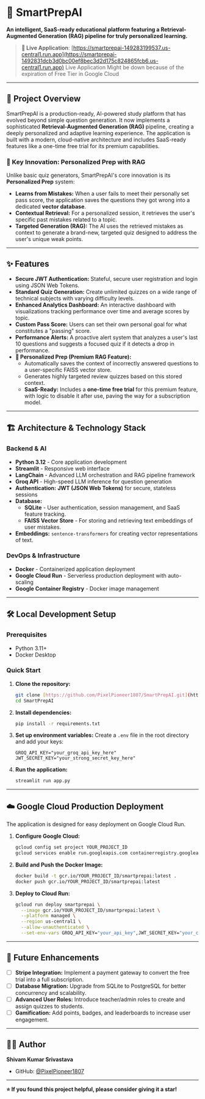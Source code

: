 # 🧠 SmartPrepAI

**An intelligent, SaaS-ready educational platform featuring a Retrieval-Augmented Generation (RAG) pipeline for truly personalized learning.**

> **🚀 Live Application**: [https://smartprepai-149283199537.us-central1.run.app](https://smartprepai-1492831dcb3d0bc00ef8bec3d2d175c824865fcb6.us-central1.run.app)
Live Application Might be down because of the expiration of Free Tier in Google Cloud

---

## 🌟 Project Overview

SmartPrepAI is a production-ready, AI-powered study platform that has evolved beyond simple question generation. It now implements a sophisticated **Retrieval-Augmented Generation (RAG)** pipeline, creating a deeply personalized and adaptive learning experience. The application is built with a modern, cloud-native architecture and includes SaaS-ready features like a one-time free trial for its premium capabilities.

### 🎯 Key Innovation: Personalized Prep with RAG
Unlike basic quiz generators, SmartPrepAI's core innovation is its **Personalized Prep** system:
- **Learns from Mistakes:** When a user fails to meet their personally set pass score, the application saves the questions they got wrong into a dedicated **vector database**.
- **Contextual Retrieval:** For a personalized session, it retrieves the user's specific past mistakes related to a topic.
- **Targeted Generation (RAG):** The AI uses the retrieved mistakes as context to generate a brand-new, targeted quiz designed to address the user's unique weak points.

---

## ✨ Features

- **Secure JWT Authentication:** Stateful, secure user registration and login using JSON Web Tokens.
- **Standard Quiz Generation:** Create unlimited quizzes on a wide range of technical subjects with varying difficulty levels.
- **Enhanced Analytics Dashboard:** An interactive dashboard with visualizations tracking performance over time and average scores by topic.
- **Custom Pass Score:** Users can set their own personal goal for what constitutes a "passing" score.
- **Performance Alerts:** A proactive alert system that analyzes a user's last 10 questions and suggests a focused quiz if it detects a drop in performance.
- **🚀 Personalized Prep (Premium RAG Feature):**
  - Automatically saves the context of incorrectly answered questions to a user-specific FAISS vector store.
  - Generates highly targeted review quizzes based on this stored context.
  - **SaaS-Ready:** Includes a **one-time free trial** for this premium feature, with logic to disable it after use, paving the way for a subscription model.

---

## 🏗️ Architecture & Technology Stack

### **Backend & AI**
- **Python 3.12** - Core application development
- **Streamlit** - Responsive web interface
- **LangChain** - Advanced LLM orchestration and RAG pipeline framework
- **Groq API** - High-speed LLM inference for question generation
- **Authentication:** **JWT (JSON Web Tokens)** for secure, stateless sessions
- **Database:**
    - **SQLite** - User authentication, session management, and SaaS feature tracking.
    - **FAISS Vector Store** - For storing and retrieving text embeddings of user mistakes.
- **Embeddings:** `sentence-transformers` for creating vector representations of text.

### **DevOps & Infrastructure**
- **Docker** - Containerized application deployment
- **Google Cloud Run** - Serverless production deployment with auto-scaling
- **Google Container Registry** - Docker image management

---

## 🛠️ Local Development Setup

### **Prerequisites**
- Python 3.11+
- Docker Desktop

### **Quick Start**
1.  **Clone the repository:**
    ```bash
    git clone [https://github.com/PixelPioneer1807/SmartPrepAI.git](https://github.com/PixelPioneer1807/SmartPrepAI.git)
    cd SmartPrepAI
    ```

2.  **Install dependencies:**
    ```bash
    pip install -r requirements.txt
    ```

3.  **Set up environment variables:**
    Create a `.env` file in the root directory and add your keys:
    ```
    GROQ_API_KEY="your_groq_api_key_here"
    JWT_SECRET_KEY="your_strong_secret_key_here"
    ```

4.  **Run the application:**
    ```bash
    streamlit run app.py
    ```

---

## ☁️ Google Cloud Production Deployment

The application is designed for easy deployment on Google Cloud Run.

1.  **Configure Google Cloud:**
    ```bash
    gcloud config set project YOUR_PROJECT_ID
    gcloud services enable run.googleapis.com containerregistry.googleapis.com
    ```
2.  **Build and Push the Docker Image:**
    ```bash
    docker build -t gcr.io/YOUR_PROJECT_ID/smartprepai:latest .
    docker push gcr.io/YOUR_PROJECT_ID/smartprepai:latest
    ```
3.  **Deploy to Cloud Run:**
    ```bash
    gcloud run deploy smartprepai \
      --image gcr.io/YOUR_PROJECT_ID/smartprepai:latest \
      --platform managed \
      --region us-central1 \
      --allow-unauthenticated \
      --set-env-vars GROQ_API_KEY="your_api_key",JWT_SECRET_KEY="your_cloud_secret_key"
    ```

---

## 🚀 Future Enhancements

- [ ] **Stripe Integration:** Implement a payment gateway to convert the free trial into a full subscription.
- [ ] **Database Migration:** Upgrade from SQLite to PostgreSQL for better concurrency and scalability.
- [ ] **Advanced User Roles:** Introduce teacher/admin roles to create and assign quizzes to students.
- [ ] **Gamification:** Add points, badges, and leaderboards to increase user engagement.

---

## 👨‍💻 Author

**Shivam Kumar Srivastava**
- GitHub: [@PixelPioneer1807](https://github.com/PixelPioneer1807)

---

**⭐ If you found this project helpful, please consider giving it a star!**
